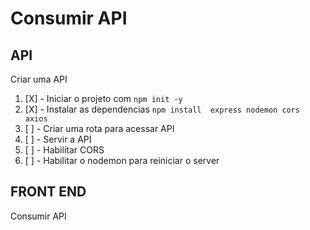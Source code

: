 # Consumir API

## API

Criar uma API
1. [X] - Iniciar o projeto com `npm init -y`
1. [X]  - Instalar as dependencias  `npm install  express nodemon cors axios`
1. [ ]  - Criar uma rota para acessar API
1. [ ]  - Servir a API
1. [ ]  - Habilitar CORS
1. [ ]  - Habilitar  o nodemon para reiniciar  o server

## FRONT END
Consumir API
